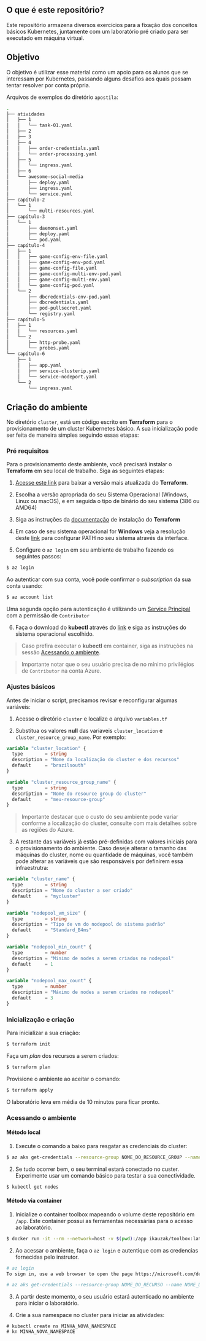 ## O que é este repositório?

Este repositório armazena diversos exercícios para a fixação dos conceitos básicos Kubernetes, juntamente com um laboratório pré criado para ser executado em máquina virtual.

## Objetivo

O objetivo é utilizar esse material como um apoio para os alunos que se interessam por Kubernetes, passando alguns desafios aos quais possam tentar resolver por conta própria.

Arquivos de exemplos do diretório `apostila`:
```sh
.
├── atividades
│   ├── 1
│   │   └── task-01.yaml
│   ├── 2
│   ├── 3
│   ├── 4
│   │   ├── order-credentials.yaml
│   │   └── order-processing.yaml
│   ├── 5
│   │   └── ingress.yaml
│   ├── 6
│   └── awesome-social-media
│       ├── deploy.yaml
│       ├── ingress.yaml
│       └── service.yaml
├── capítulo-2
│   └── 1
│       └── multi-resources.yaml
├── capítulo-3
│   └── 1
│       ├── daemonset.yaml
│       ├── deploy.yaml
│       └── pod.yaml
├── capítulo-4
│   ├── 1
│   │   ├── game-config-env-file.yaml
│   │   ├── game-config-env-pod.yaml
│   │   ├── game-config-file.yaml
│   │   ├── game-config-multi-env-pod.yaml
│   │   ├── game-config-multi-env.yaml
│   │   └── game-config-pod.yaml
│   └── 2
│       ├── dbcredentials-env-pod.yaml
│       ├── dbcredentials.yaml
│       ├── pod-pullsecret.yaml
│       └── registry.yaml
├── capítulo-5
│   ├── 1
│   │   └── resources.yaml
│   └── 2
│       ├── http-probe.yaml
│       └── probes.yaml
└── capítulo-6
    ├── 1
    │   ├── app.yaml
    │   ├── service-clusterip.yaml
    │   └── service-nodeport.yaml
    └── 2
        └── ingress.yaml
```

## Criação do ambiente

No diretório `cluster`, está um código escrito em **Terraform** para o provisionamento de um cluster Kubernetes básico. A sua inicialização pode ser feita de maneira simples seguindo essas etapas:

### Pré requisitos

Para o provisionamento deste ambiente, você precisará instalar o **Terraform** em seu local de trabalho. Siga as seguintes etapas:

1. [Acesse este link](https://developer.hashicorp.com/terraform/downloads) para baixar a versão mais atualizada do **Terraform**.

2. Escolha a versão apropriada do seu Sistema Operacional (Windows, Linux ou macOS), e em seguida o tipo de binário do seu sistema (386 ou AMD64)

3. Siga as instruções da [documentação](https://developer.hashicorp.com/terraform/tutorials/aws-get-started/install-cli#install-terraform) de instalação do **Terraform**

4. Em caso de seu sistema operacional for **Windows** veja a resolução deste [link](https://developer.hashicorp.com/terraform/tutorials/aws-get-started/install-cli#install-terraform) para configurar PATH no seu sistema através da interface.

5. Configure o `az login` em seu ambiente de trabalho fazendo os seguintes passos:

```sh
$ az login
```

Ao autenticar com sua conta, você pode confirmar o *subscription* da sua conta usando:

```sh
$ az account list
```

Uma segunda opção para autenticação é utilizando um [Service Principal](https://registry.terraform.io/providers/hashicorp/azurerm/latest/docs/guides/service_principal_client_secret) com a permissão de `Contributor`

6. Faça o download do **kubectl** através do [link](https://kubernetes.io/docs/tasks/tools/#kubectl) e siga as instruções do sistema operacional escolhido.

> Caso prefira executar o **kubectl** em container, siga as instruções na sessão [Acessando o ambiente](#acessando-o-ambiente).

> Importante notar que o seu usuário precisa de no mínimo privilégios de `Contributor` na conta Azure.

### Ajustes básicos

Antes de iniciar o script, precisamos revisar e reconfigurar algumas variáveis:

1. Acesse o diretório `cluster` e localize o arquivo `variables.tf`

2. Substitua os valores **null** das variaveis `cluster_location` e `cluster_resource_group_name`. Por exemplo:

```terraform
variable "cluster_location" {
  type        = string
  description = "Nome da localização do cluster e dos recursos"
  default     = "brazilsouth"
}

variable "cluster_resource_group_name" {
  type        = string
  description = "Nome do resource group do cluster"
  default     = "meu-resource-group"
}
```
> Importante destacar que o custo do seu ambiente pode variar conforme a localização do cluster, consulte com mais detalhes sobre as regiões do Azure.

3. A restante das variáveis já estão pré-definidas com valores iniciais para o provisionamento do ambiente. Caso deseje alterar o tamanho das máquinas do cluster, nome ou quantidade de máquinas, você também pode alterar as variáveis que são responsáveis por definirem essa infraestrutra:

```terraform 
variable "cluster_name" {
  type        = string
  description = "Nome do cluster a ser criado"
  default     = "mycluster"
}

variable "nodepool_vm_size" {
  type        = string
  description = "Tipo de vm do nodepool de sistema padrão"
  default     = "Standard_B4ms"
}

variable "nodepool_min_count" {
  type        = number
  description = "Minimo de nodes a serem criados no nodepool"
  default     = 1
}

variable "nodepool_max_count" {
  type        = number
  description = "Máximo de nodes a serem criados no nodepool"
  default     = 3
}
```

### Inicialização e criação

Para inicializar a sua criação:

```sh
$ terraform init
```

Faça um *plan* dos recursos a serem criados:

```sh
$ terraform plan
```

Provisione o ambiente ao aceitar o comando:

```sh
$ terraform apply
```

O laboratório leva em média de 10 minutos para ficar pronto.

### Acessando o ambiente

#### Método local
1. Execute o comando a baixo para resgatar as credenciais do cluster:

```sh
$ az aks get-credentials --resource-group NOME_DO_RESOURCE_GROUP --name NOME_DO_CLUSTER
```

2. Se tudo ocorrer bem, o seu terminal estará conectado no custer. Experimente usar um comando básico para testar a sua conectividade.

```sh
$ kubectl get nodes
```

#### Método via container

1. Inicialize o container toolbox mapeando o volume deste repositório em `/app`. Este container possui as ferramentas necessárias para o acesso ao laboratório.
```sh
$ docker run -it --rm --network=host -v $(pwd):/app ikauzak/toolbox:latest
```

2. Ao acessar o ambiente, faça o `az login` e autentique com as credencias fornecidas pelo instrutor.
```sh
# az login
To sign in, use a web browser to open the page https://microsoft.com/devicelogin and enter the code XXXXXX to authenticate.

# az aks get-credentials --resource-group NOME_DO_RECURSO --name NOME_DO_CLUSTER
```

3. A partir deste momento, o seu usuário estará autenticado no ambiente para iniciar o laboratório.

4. Crie a sua namespace no cluster para iniciar as atividades:

```
# kubectl create ns MINHA_NOVA_NAMESPACE
# kn MINHA_NOVA_NAMESPACE
```
